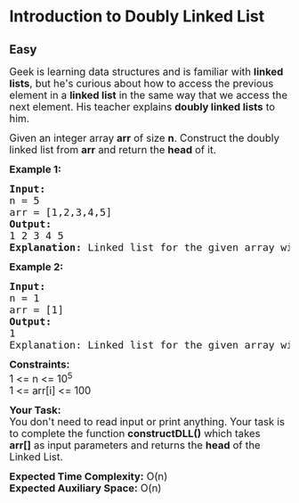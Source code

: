 # Introduction to Doubly Linked List
## Easy
<div class="problems_problem_content__Xm_eO"><p><span style="font-size:18px">Geek is learning data structures and is familiar with <strong>linked lists</strong>, but he's curious about how to access the previous element&nbsp;in a <strong>linked list</strong> in the same way that we access&nbsp;the next element. His teacher explains <strong>doubly linked lists</strong> to him.</span></p>

<p><span style="font-size:18px">Given an integer array <strong>arr</strong> of size <strong>n</strong>. Construct the doubly linked list from <strong>arr</strong> and return the <strong>head</strong> of it.</span></p>

<p><span style="font-size:18px"><strong>Example 1:</strong></span></p>

<pre><span style="font-size:18px"><strong>Input:</strong>
n = 5
arr = [1,2,3,4,5]
<strong>Output:</strong>
1 2 3 4 5
<strong>Explanation:</strong> Linked list for the given array will be 1&lt;-&gt;2&lt;-&gt;3&lt;-&gt;4&lt;-&gt;5.</span></pre>

<p><span style="font-size:18px"><strong>Example 2:</strong></span></p>

<pre><span style="font-size:18px"><strong>Input:</strong>
n = 1
arr = [1]
<strong>Output:</strong>
1
Explanation: Linked list for the given array will be 1.</span></pre>

<p><span style="font-size:18px"><strong>Constraints:</strong><br>
1 &lt;= n &lt;= 10<sup>5</sup><br>
1 &lt;= arr[i] &lt;= 100</span></p>

<p><span style="font-size:18px"><strong>Your Task:</strong><br>
You don't need to read input or print anything. Your task is to complete the function <strong>constructDLL()</strong> which takes <strong>arr[]</strong>&nbsp;as input parameters and returns the <strong>head</strong> of the Linked List.</span></p>

<p><span style="font-size:18px"><strong>Expected Time Complexity:</strong>&nbsp;O(n)<br>
<strong>Expected Auxiliary Space:</strong>&nbsp;O(n)</span></p>
</div>
